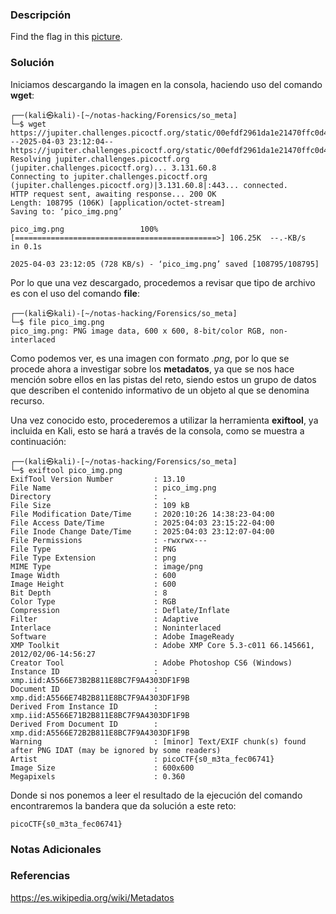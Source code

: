 ### Descripción
Find the flag in this [picture](https://jupiter.challenges.picoctf.org/static/00efdf2961da1e21470ffc0d496c3cc2/pico_img.png).
### Solución
Iniciamos descargando la imagen en la consola, haciendo uso del comando **wget**:

```shell
┌──(kali㉿kali)-[~/notas-hacking/Forensics/so_meta]
└─$ wget https://jupiter.challenges.picoctf.org/static/00efdf2961da1e21470ffc0d496c3cc2/pico_img.png
--2025-04-03 23:12:04--  https://jupiter.challenges.picoctf.org/static/00efdf2961da1e21470ffc0d496c3cc2/pico_img.png
Resolving jupiter.challenges.picoctf.org (jupiter.challenges.picoctf.org)... 3.131.60.8
Connecting to jupiter.challenges.picoctf.org (jupiter.challenges.picoctf.org)|3.131.60.8|:443... connected.
HTTP request sent, awaiting response... 200 OK
Length: 108795 (106K) [application/octet-stream]
Saving to: ‘pico_img.png’

pico_img.png                 100%[=============================================>] 106.25K  --.-KB/s    in 0.1s    

2025-04-03 23:12:05 (728 KB/s) - ‘pico_img.png’ saved [108795/108795]
```

Por lo que una vez descargado, procedemos a revisar que tipo de archivo es con el uso del comando **file**:

```shell
┌──(kali㉿kali)-[~/notas-hacking/Forensics/so_meta]
└─$ file pico_img.png                                                       
pico_img.png: PNG image data, 600 x 600, 8-bit/color RGB, non-interlaced
```

Como podemos ver, es una imagen con formato *.png*, por lo que se procede ahora a investigar sobre los **metadatos**, ya que se nos hace mención sobre ellos en las pistas del reto, siendo estos un grupo de datos que describen el contenido informativo de un objeto al que se denomina recurso.

Una vez conocido esto, procederemos a utilizar la herramienta **exiftool**, ya incluida en Kali, esto se hará a través de la consola, como se muestra a continuación:

```shell
┌──(kali㉿kali)-[~/notas-hacking/Forensics/so_meta]
└─$ exiftool pico_img.png 
ExifTool Version Number         : 13.10
File Name                       : pico_img.png
Directory                       : .
File Size                       : 109 kB
File Modification Date/Time     : 2020:10:26 14:38:23-04:00
File Access Date/Time           : 2025:04:03 23:15:22-04:00
File Inode Change Date/Time     : 2025:04:03 23:12:07-04:00
File Permissions                : -rwxrwx---
File Type                       : PNG
File Type Extension             : png
MIME Type                       : image/png
Image Width                     : 600
Image Height                    : 600
Bit Depth                       : 8
Color Type                      : RGB
Compression                     : Deflate/Inflate
Filter                          : Adaptive
Interlace                       : Noninterlaced
Software                        : Adobe ImageReady
XMP Toolkit                     : Adobe XMP Core 5.3-c011 66.145661, 2012/02/06-14:56:27
Creator Tool                    : Adobe Photoshop CS6 (Windows)
Instance ID                     : xmp.iid:A5566E73B2B811E8BC7F9A4303DF1F9B
Document ID                     : xmp.did:A5566E74B2B811E8BC7F9A4303DF1F9B
Derived From Instance ID        : xmp.iid:A5566E71B2B811E8BC7F9A4303DF1F9B
Derived From Document ID        : xmp.did:A5566E72B2B811E8BC7F9A4303DF1F9B
Warning                         : [minor] Text/EXIF chunk(s) found after PNG IDAT (may be ignored by some readers)
Artist                          : picoCTF{s0_m3ta_fec06741}
Image Size                      : 600x600
Megapixels                      : 0.360
```

Donde si nos ponemos a leer el resultado de la ejecución del comando encontraremos la bandera que da solución a este reto:

```
picoCTF{s0_m3ta_fec06741}
```
### Notas Adicionales

### Referencias
https://es.wikipedia.org/wiki/Metadatos